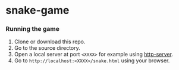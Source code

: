 # snake-game

### Running the game

1. Clone or download this repo.
2. Go to the source directory.
3. Open a local server at port `<XXXX>` for example using [http-server](https://www.npmjs.com/package/http-server).
4. Go to `http://localhost:<XXXX>/snake.html` using your browser.
